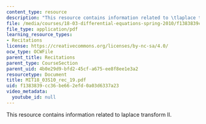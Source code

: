 ```yaml
---
content_type: resource
description: "This resource contains information related to \tlaplace transform II."
file: /media/courses/18-03-differential-equations-spring-2010/f1383839cc36be662efd0a03d6337a23_MIT18_03S10_rec_19.pdf
file_type: application/pdf
learning_resource_types:
- Recitations
license: https://creativecommons.org/licenses/by-nc-sa/4.0/
ocw_type: OCWFile
parent_title: Recitations
parent_type: CourseSection
parent_uid: 4b0e29d9-bfd2-45cf-a675-ee8f8ee1e3a2
resourcetype: Document
title: MIT18_03S10_rec_19.pdf
uid: f1383839-cc36-be66-2efd-0a03d6337a23
video_metadata:
  youtube_id: null
---
```

This resource contains information related to 	laplace transform II.